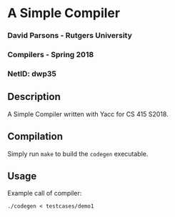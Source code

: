 # A Simple Compiler

### David Parsons - Rutgers University
### Compilers - Spring 2018
### NetID: dwp35

## Description

A Simple Compiler written with Yacc for CS 415 S2018.

## Compilation
Simply run `make` to build the `codegen` executable.

## Usage
Example call of compiler:
```code
./codegen < testcases/demo1
```
